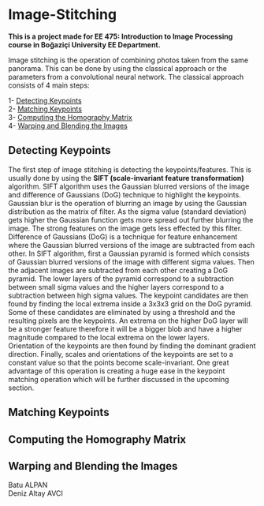 # Image-Stitching

**This is a project made for EE 475: Introduction to Image Processing course in Boğaziçi University EE Department.** 

Image stitching is the operation of combining photos taken from the same panorama. This can be done by using the classical approach or the parameters from a convolutional neural network. The  classical approach consists of 4 main steps:

1- [Detecting Keypoints](#detecting-keypoints) <br />
2- [Matching Keypoints](#matching-keypoints) <br />
3- [Computing the Homography Matrix](#computing-the-homography-matrix) <br />
4- [Warping and Blending the Images](#warping-and-blending-the-images) <br />

## Detecting Keypoints

  The first step of image stitching is detecting the keypoints/features. This is usually done by using the **SIFT (scale-invariant feature transformation)** algorithm. SIFT algorithm uses the Gaussian blurred versions of the image and difference of Gaussians (DoG) technique to highlight the keypoints. 
  Gaussian blur is the operation of blurring an image by using the Gaussian distribution as the matrix of filter. As the sigma value (standard deviation) gets higher the Gaussian function gets more spread out further blurring the image. The strong features on the image gets less effected by this filter. Difference of Gaussians (DoG) is a technique for feature enhancement where the Gaussian blurred versions of the image are subtracted from each other. In SIFT algorithm, first a Gaussian pyramid is formed which consists of Gaussian blurred versions of the image with different sigma values. Then the adjacent images are subtracted from each other creating a DoG pyramid. The lower layers of the pyramid correspond to a subtraction between small sigma values and the higher layers correspond to a subtraction between high sigma values. The keypoint candidates are then found by finding the local extrema inside a 3x3x3 grid on the DoG pyramid. Some of these candidates are eliminated by using a threshold and the resulting pixels are the keypoints. An extrema on the higher DoG layer will be a stronger feature therefore it will be a bigger blob and have a higher magnitude compared to the local extrema on the lower layers.   
  Orientation of the keypoints are then found by finding the dominant gradient direction. Finally, scales and orientations of the keypoints are set to a constant value so that the points become scale-invariant. One great advantage of this operation is creating a huge ease in the keypoint matching operation which will be further discussed in the upcoming section. 


## Matching Keypoints

## Computing the Homography Matrix

## Warping and Blending the Images 

Batu ALPAN <br />
Deniz Altay AVCI
